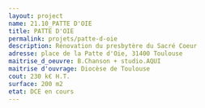 ```yaml
---
layout: project
name: 21.10_PATTE D'OIE
title: PATTE D'OIE
permalink: projets/patte-d-oie
description: Rénovation du presbytère du Sacré Coeur
adresse: place de la Patte d'Oie, 31400 Toulouse
maitrise_d_oeuvre: B.Chanson + studio.AQUI
maitrise d'ouvrage: Diocèse de Toulouse 
cout: 230 k€ H.T.
surface: 200 m2
etat: DCE en cours
---
```

